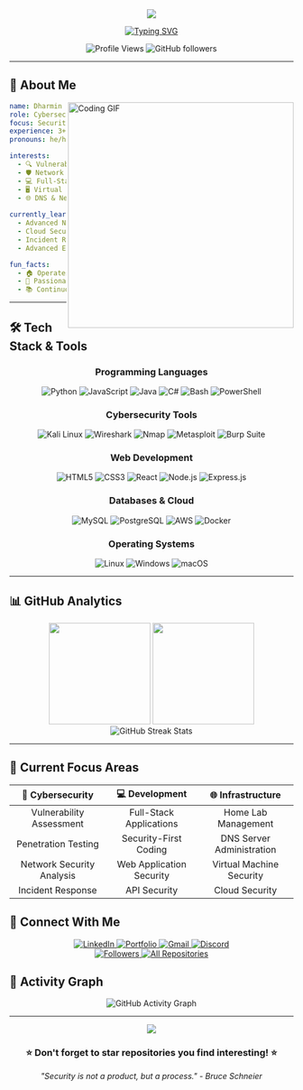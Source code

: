 <div align="center">
  <img src="https://capsule-render.vercel.app/api?type=waving&color=gradient&customColorList=12&height=300&section=header&text=Dharmin%20Patel&fontSize=90&fontAlignY=38&animation=fadeIn&desc=Cybersecurity%20%7C%20Software%20Developer%20%7C%20Security%20Analyst&descAlignY=51&descAlign=62" />
</div>

<div align="center">
  
  [![Typing SVG](https://readme-typing-svg.demolab.com?font=Fira+Code&size=22&pause=1000&color=00F5FF&center=true&vCenter=true&random=false&width=600&height=60&lines=🔐+Cybersecurity+%26+Software+Development+Student;💻+4%2B+Years+of+Coding+Experience;🛡️+Cybersecurity+Analyst+%26+Researcher;🌐+Network+Security+Enthusiast)](https://git.io/typing-svg)
</div>



<div align="center">
  <img src="https://komarev.com/ghpvc/?username=patel5d2&label=Profile%20views&color=0e75b6&style=flat" alt="Profile Views" />
  <img src="https://img.shields.io/github/followers/patel5d2?label=Followers&style=social" alt="GitHub followers" />
</div>

---

## 🚀 About Me

<img align="right" alt="Coding GIF" width="400" src="https://media.giphy.com/media/qgQUggAC3Pfv687qPC/giphy.gif">

```yaml
name: Dharmin Patel
role: Cybersecurity & Software Development Student
focus: Security Analysis & Vulnerability Research
experience: 3+ Years in Development
pronouns: he/him

interests:
  - 🔍 Vulnerability Assessment & Penetration Testing
  - 🛡️ Network Security & Infrastructure
  - 💻 Full-Stack Development
  - 🖥️ Virtual Machine & Container Security
  - 🌐 DNS & Network Administration
  
currently_learning:
  - Advanced Network Security
  - Cloud Security Architecture
  - Incident Response & Forensics
  - Advanced Exploitation Techniques

fun_facts:
  - 🏠 Operates personal DNS server at home
  - 🔬 Passionate about security research
  - 📚 Continuous learner in cybersecurity
```

---

## 🛠️ Tech Stack & Tools

<div align="center">

### Programming Languages
![Python](https://img.shields.io/badge/Python-3776AB?style=for-the-badge&logo=python&logoColor=white)
![JavaScript](https://img.shields.io/badge/JavaScript-F7DF1E?style=for-the-badge&logo=javascript&logoColor=black)
![Java](https://img.shields.io/badge/Java-ED8B00?style=for-the-badge&logo=java&logoColor=white)
![C#](https://img.shields.io/badge/C++-00599C?style=for-the-badge&logo=cplusplus&logoColor=white)
![Bash](https://img.shields.io/badge/Bash-4EAA25?style=for-the-badge&logo=gnubash&logoColor=white)
![PowerShell](https://img.shields.io/badge/PowerShell-5391FE?style=for-the-badge&logo=powershell&logoColor=white)

### Cybersecurity Tools
![Kali Linux](https://img.shields.io/badge/Kali_Linux-557C94?style=for-the-badge&logo=kalilinux&logoColor=white)
![Wireshark](https://img.shields.io/badge/Wireshark-1679A7?style=for-the-badge&logo=wireshark&logoColor=white)
![Nmap](https://img.shields.io/badge/Nmap-0E83CD?style=for-the-badge&logo=nmap&logoColor=white)
![Metasploit](https://img.shields.io/badge/Metasploit-2596CD?style=for-the-badge&logo=metasploit&logoColor=white)
![Burp Suite](https://img.shields.io/badge/Burp_Suite-FF6633?style=for-the-badge&logo=burpsuite&logoColor=white)

### Web Development
![HTML5](https://img.shields.io/badge/HTML5-E34F26?style=for-the-badge&logo=html5&logoColor=white)
![CSS3](https://img.shields.io/badge/CSS3-1572B6?style=for-the-badge&logo=css3&logoColor=white)
![React](https://img.shields.io/badge/React-20232A?style=for-the-badge&logo=react&logoColor=61DAFB)
![Node.js](https://img.shields.io/badge/Node.js-43853D?style=for-the-badge&logo=node.js&logoColor=white)
![Express.js](https://img.shields.io/badge/Express.js-404D59?style=for-the-badge&logo=express&logoColor=white)

### Databases & Cloud
![MySQL](https://img.shields.io/badge/MySQL-00000F?style=for-the-badge&logo=mysql&logoColor=white)
![PostgreSQL](https://img.shields.io/badge/PostgreSQL-316192?style=for-the-badge&logo=postgresql&logoColor=white)
![AWS](https://img.shields.io/badge/AWS-232F3E?style=for-the-badge&logo=amazonaws&logoColor=white)
![Docker](https://img.shields.io/badge/Docker-2496ED?style=for-the-badge&logo=docker&logoColor=white)

### Operating Systems
![Linux](https://img.shields.io/badge/Linux-FCC624?style=for-the-badge&logo=linux&logoColor=black)
![Windows](https://img.shields.io/badge/Windows-0078D6?style=for-the-badge&logo=windows&logoColor=white)
![macOS](https://img.shields.io/badge/macOS-000000?style=for-the-badge&logo=apple&logoColor=white)

</div>

---

## 📊 GitHub Analytics

<div align="center">
  <img height="180em" src="https://github-readme-stats.vercel.app/api?username=patel5d2&show_icons=true&theme=tokyonight&include_all_commits=true&count_private=true&hide_border=true&bg_color=0D1117&title_color=F85D7F&icon_color=F8D866&text_color=FFFFFF"/>
  <img height="180em" src="https://github-readme-stats.vercel.app/api/top-langs/?username=patel5d2&layout=compact&theme=tokyonight&hide_border=true&bg_color=0D1117&title_color=F85D7F&text_color=FFFFFF&langs_count=8&hide=Jupyter%20Notebook,Roff"/>
</div>

<div align="center">
  <img src="https://github-readme-streak-stats.herokuapp.com/?user=patel5d2&theme=tokyonight&hide_border=true&background=0D1117&stroke=0000&ring=F85D7F&fire=F8D866&currStreakLabel=FFFFFF" alt="GitHub Streak Stats"/>
</div>

---

## 🎯 Current Focus Areas

<div align="center">

| 🔐 **Cybersecurity** | 💻 **Development** | 🌐 **Infrastructure** |
|:---:|:---:|:---:|
| Vulnerability Assessment | Full-Stack Applications | Home Lab Management |
| Penetration Testing | Security-First Coding | DNS Server Administration |
| Network Security Analysis | Web Application Security | Virtual Machine Security |
| Incident Response | API Security | Cloud Security |

</div>

## 🤝 Connect With Me

<div align="center">
  <a href="https://www.linkedin.com/in/dharmin-patel-a2804621b/">
    <img src="https://img.shields.io/badge/LinkedIn-0077B5?style=for-the-badge&logo=linkedin&logoColor=white" alt="LinkedIn"/>
  </a>
  <a href="https://dharmin.vercel.app">
    <img src="https://img.shields.io/badge/Portfolio-FF5722?style=for-the-badge&logo=todoist&logoColor=white" alt="Portfolio"/>
  </a>
  <a href="mailto:dharminp976@gmail.com">
    <img src="https://img.shields.io/badge/Gmail-D14836?style=for-the-badge&logo=gmail&logoColor=white" alt="Gmail"/>
  </a>
  <a href="https://discord.com/users/940038834475925544">
    <img src="https://img.shields.io/badge/Discord-7289DA?style=for-the-badge&logo=discord&logoColor=white" alt="Discord"/>
  </a>
</div>

<div align="center">
  <a href="https://github.com/patel5d2?tab=followers">
    <img src="https://custom-icon-badges.demolab.com/github/followers/patel5d2?color=236ad3&labelColor=1155ba&style=for-the-badge&logo=person-add&label=Follow&logoColor=white" alt="Followers"/>
  </a>
  <a href="https://github.com/patel5d2?tab=repositories">
    <img src="https://custom-icon-badges.demolab.com/badge/-All%20Repositories-2962FF?style=for-the-badge&logoColor=white&logo=repo" alt="All Repositories"/>
  </a>
</div>


## 🎨 Activity Graph

<div align="center">
  <img src="https://github-readme-activity-graph.vercel.app/graph?username=patel5d2&bg_color=0D1117&color=F85D7F&line=F8D866&point=FFFFFF&area=true&hide_border=true" alt="GitHub Activity Graph"/>
</div>

---

<div align="center">
  <img src="https://capsule-render.vercel.app/api?type=waving&color=gradient&customColorList=12&height=120&section=footer" />
</div>

<div align="center">
  <h3>⭐ Don't forget to star repositories you find interesting! ⭐</h3>
  <p><em>"Security is not a product, but a process." - Bruce Schneier</em></p>
</div>

<!---
🔒 This README showcases my journey in cybersecurity and software development.
Feel free to reach out for collaborations, security discussions, or just to connect!
--->


